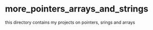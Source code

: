 # more_pointers_arrays_and_strings
this directory contains my projects on pointers, srings and arrays

